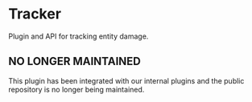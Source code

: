 Tracker
=======

Plugin and API for tracking entity damage.

## NO LONGER MAINTAINED
This plugin has been integrated with our internal plugins and the public repository is no longer being maintained.
